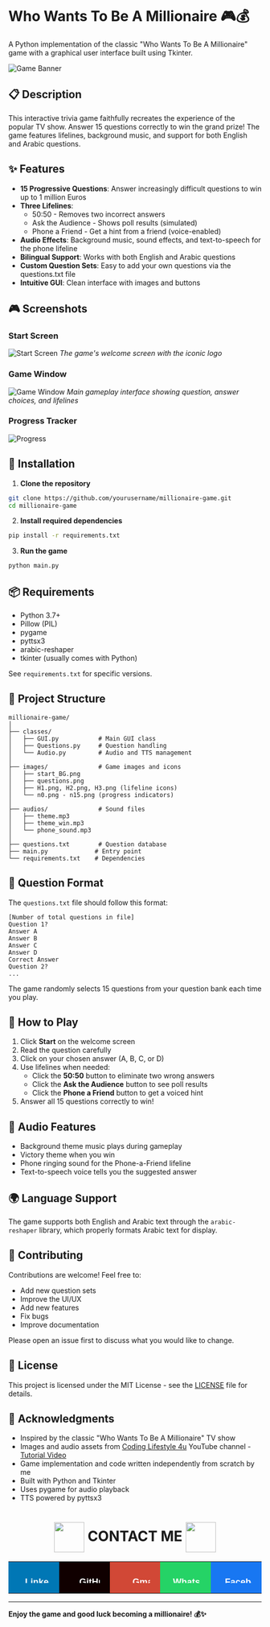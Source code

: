 # Who Wants To Be A Millionaire 🎮💰

A Python implementation of the classic "Who Wants To Be A Millionaire" game with a graphical user interface built using Tkinter.

![Game Banner](images/start_BG.png)

## 📋 Description

This interactive trivia game faithfully recreates the experience of the popular TV show. Answer 15 questions correctly to win the grand prize! The game features lifelines, background music, and support for both English and Arabic questions.

## ✨ Features

- **15 Progressive Questions**: Answer increasingly difficult questions to win up to 1 million Euros
- **Three Lifelines**:
  - 50:50 - Removes two incorrect answers
  - Ask the Audience - Shows poll results (simulated)
  - Phone a Friend - Get a hint from a friend (voice-enabled)
- **Audio Effects**: Background music, sound effects, and text-to-speech for the phone lifeline
- **Bilingual Support**: Works with both English and Arabic questions
- **Custom Question Sets**: Easy to add your own questions via the questions.txt file
- **Intuitive GUI**: Clean interface with images and buttons

## 🎮 Screenshots

### Start Screen
![Start Screen](images/start_screen.png)
*The game's welcome screen with the iconic logo*

### Game Window
![Game Window](images/game_window.png)
*Main gameplay interface showing question, answer choices, and lifelines*

### Progress Tracker
![Progress](images/n1.png)

## 🚀 Installation

1. **Clone the repository**
```bash
git clone https://github.com/yourusername/millionaire-game.git
cd millionaire-game
```

2. **Install required dependencies**
```bash
pip install -r requirements.txt
```

3. **Run the game**
```bash
python main.py
```

## 📦 Requirements

- Python 3.7+
- Pillow (PIL)
- pygame
- pyttsx3
- arabic-reshaper
- tkinter (usually comes with Python)

See `requirements.txt` for specific versions.

## 📁 Project Structure

```
millionaire-game/
│
├── classes/
│   ├── GUI.py           # Main GUI class
│   ├── Questions.py     # Question handling
│   └── Audio.py         # Audio and TTS management
│
├── images/              # Game images and icons
│   ├── start_BG.png
│   ├── questions.png
│   ├── H1.png, H2.png, H3.png (lifeline icons)
│   └── n0.png - n15.png (progress indicators)
│
├── audios/              # Sound files
│   ├── theme.mp3
│   ├── theme_win.mp3
│   └── phone_sound.mp3
│
├── questions.txt        # Question database
├── main.py             # Entry point
└── requirements.txt    # Dependencies
```

## 📝 Question Format

The `questions.txt` file should follow this format:

```
[Number of total questions in file]
Question 1?
Answer A
Answer B
Answer C
Answer D
Correct Answer
Question 2?
...
```

The game randomly selects 15 questions from your question bank each time you play.

## 🎯 How to Play

1. Click **Start** on the welcome screen
2. Read the question carefully
3. Click on your chosen answer (A, B, C, or D)
4. Use lifelines when needed:
   - Click the **50:50** button to eliminate two wrong answers
   - Click the **Ask the Audience** button to see poll results
   - Click the **Phone a Friend** button to get a voiced hint
5. Answer all 15 questions correctly to win!

## 🎵 Audio Features

- Background theme music plays during gameplay
- Victory theme when you win
- Phone ringing sound for the Phone-a-Friend lifeline
- Text-to-speech voice tells you the suggested answer

## 🌍 Language Support

The game supports both English and Arabic text through the `arabic-reshaper` library, which properly formats Arabic text for display.

## 🤝 Contributing

Contributions are welcome! Feel free to:

- Add new question sets
- Improve the UI/UX
- Add new features
- Fix bugs
- Improve documentation

Please open an issue first to discuss what you would like to change.

## 📄 License

This project is licensed under the MIT License - see the [LICENSE](LICENSE) file for details.

## 🙏 Acknowledgments

- Inspired by the classic "Who Wants To Be A Millionaire" TV show
- Images and audio assets from [Coding Lifestyle 4u](https://www.youtube.com/@codinglifestyle4u) YouTube channel - [Tutorial Video](https://www.youtube.com/watch?v=uj_52lCH4I8)
- Game implementation and code written independently from scratch by me
- Built with Python and Tkinter
- Uses pygame for audio playback
- TTS powered by pyttsx3


<!-- CONTACT -->
<div id="toc" align="center">
  <ul style="list-style: none">
    <summary>
      <h1 align="center">
        <img src="https://user-images.githubusercontent.com/74038190/235294019-40007353-6219-4ec5-b661-b3c35136dd0b.gif" width="60" height="60" valign="middle" />
        CONTACT ME
        <img src="https://user-images.githubusercontent.com/74038190/235294019-40007353-6219-4ec5-b661-b3c35136dd0b.gif" width="60" height="60" valign="middle" />
      </h1>
    </summary>
  </ul>
</div>

<div align="center">
  <table>
    <tr>
      <td align="center" width="20%" style="padding: 20px; background-color: #0077B5;">
        <a href="https://www.linkedin.com/in/amr-ashraf-86457134a/" target="_blank">
          <svg width="100" height="35" xmlns="http://www.w3.org/2000/svg">
            <rect width="100" height="35" fill="#0077B5"/>
            <text x="50" y="26" font-family="Arial, sans-serif" font-size="18" font-weight="bold" fill="white" text-anchor="middle">LinkedIn</text>
          </svg>
        </a>
      </td>
      <td align="center" width="20%" style="padding: 20px; background-color: #100000;">
        <a href="https://github.com/TendoPain18" target="_blank">
          <svg width="100" height="35" xmlns="http://www.w3.org/2000/svg">
            <rect width="100" height="35" fill="#100000"/>
            <text x="50" y="26" font-family="Arial, sans-serif" font-size="18" font-weight="bold" fill="white" text-anchor="middle">GitHub</text>
          </svg>
        </a>
      </td>
      <td align="center" width="20%" style="padding: 20px; background-color: #D14836;">
        <a href="mailto:amrgadalla01@gmail.com">
          <svg width="100" height="35" xmlns="http://www.w3.org/2000/svg">
            <rect width="100" height="35" fill="#D14836"/>
            <text x="50" y="26" font-family="Arial, sans-serif" font-size="18" font-weight="bold" fill="white" text-anchor="middle">Gmail</text>
          </svg>
        </a>
      </td>
      <td align="center" width="20%" style="padding: 20px; background-color: #25D366;">
        <a href="https://wa.me/201019702121" target="_blank">
          <svg width="100" height="35" xmlns="http://www.w3.org/2000/svg">
            <rect width="100" height="35" fill="#25D366"/>
            <text x="50" y="26" font-family="Arial, sans-serif" font-size="18" font-weight="bold" fill="white" text-anchor="middle">WhatsApp</text>
          </svg>
        </a>
      </td>
      <td align="center" width="20%" style="padding: 20px; background-color: #1877F2;">
        <a href="https://www.facebook.com/amr.ashraf.7311/" target="_blank">
          <svg width="100" height="35" xmlns="http://www.w3.org/2000/svg">
            <rect width="100" height="35" fill="#1877F2"/>
            <text x="50" y="26" font-family="Arial, sans-serif" font-size="18" font-weight="bold" fill="white" text-anchor="middle">Facebook</text>
          </svg>
        </a>
      </td>
    </tr>
  </table>
</div>
<!-- END CONTACT -->

---

**Enjoy the game and good luck becoming a millionaire! 💰✨**
